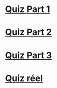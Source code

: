 # [Quiz Part 1](https://s48y4539wz5.typeform.com/to/O9xoVM9t) 

# [Quiz Part 2](https://s48y4539wz5.typeform.com/to/GHddv8CP)

# [Quiz Part 3](https://s48y4539wz5.typeform.com/to/AsVdhNGb)

# [Quiz réel](https://forms.gle/cRwt1XTCerwT4oKf9)
